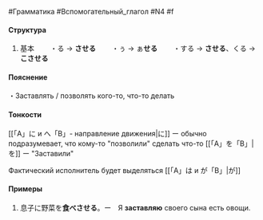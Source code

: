 #Грамматика #Вспомогательный_глагол #N4 #f 
#### Структура
1. 基本
　　・る → **させる**
　　・ぅ → ぁ**せる**
　　・する → **させる**、くる → **こさせる**
#### Пояснение
・Заставлять / позволять кого-то, что-то делать
#### Тонкости
[[「A」に и へ「B」- направление движения|に]] ー обычно подразумевает, что кому-то "позволили" сделать что-то
[[「A」を「B」|を]] ー "Заставили"

Фактический исполнитель будет выделяться [[「A」は и が「B」|が]]
#### Примеры
1. 息子に野菜を**食べさせる**。ー　Я **заставляю** своего сына есть овощи.